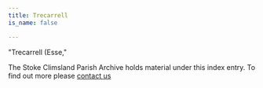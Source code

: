 ```yaml
---
title: Trecarrell
is_name: false

---
```


"Trecarrell (Esse,"


The Stoke Climsland Parish Archive holds material under this index entry. To find out more please [contact us](/contact/)
